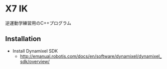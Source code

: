 
# X7 IK
逆運動学練習用のC++プログラム

## Installation

- Install Dynamixel SDK
  - http://emanual.robotis.com/docs/en/software/dynamixel/dynamixel_sdk/overview/
